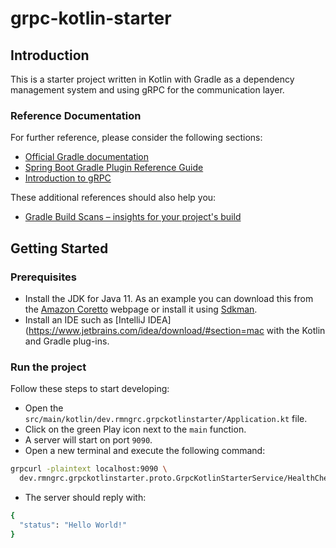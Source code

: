 # grpc-kotlin-starter

## Introduction

This is a starter project written in Kotlin with Gradle as a dependency management system
and using gRPC for the communication layer.

### Reference Documentation
For further reference, please consider the following sections:

* [Official Gradle documentation](https://docs.gradle.org)
* [Spring Boot Gradle Plugin Reference Guide](https://docs.spring.io/spring-boot/docs/2.4.5/gradle-plugin/reference/html/)
* [Introduction to gRPC](https://www.grpc.io/docs/what-is-grpc/introduction/)

These additional references should also help you:

* [Gradle Build Scans – insights for your project's build](https://scans.gradle.com#gradle)

## Getting Started

### Prerequisites

* Install the JDK for Java 11. As an example you can download this from the
  [Amazon Coretto](https://docs.aws.amazon.com/corretto/latest/corretto-11-ug/downloads-list.html)
  webpage or install it using [Sdkman](https://sdkman.io/).
* Install an IDE such as [IntelliJ IDEA](https://www.jetbrains.com/idea/download/#section=mac
  with the Kotlin and Gradle plug-ins.

### Run the project

Follow these steps to start developing:

* Open the `src/main/kotlin/dev.rmngrc.grpckotlinstarter/Application.kt` file.
* Click on the green Play icon next to the `main` function.
* A server will start on port `9090`.
* Open a new terminal and execute the following command:

```bash
grpcurl -plaintext localhost:9090 \
  dev.rmngrc.grpckotlinstarter.proto.GrpcKotlinStarterService/HealthCheck
```

* The server should reply with:

```bash
{
  "status": "Hello World!"
}
```

